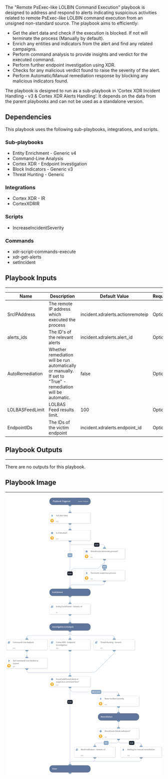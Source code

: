 The "Remote PsExec-like LOLBIN Command Execution" playbook is designed to address and respond to alerts indicating suspicious activities related to remote PsExec-like LOLBIN command execution from an unsigned non-standard source. 
The playbook aims to efficiently:

- Get the alert data and check if the execution is blocked. If not will terminate the process (Manually by default).
- Enrich any entities and indicators from the alert and find any related campaigns.
- Perform command analysis to provide insights and verdict for the executed command.
- Perform further endpoint investigation using XDR.
- Checks for any malicious verdict found to raise the severity of the alert.
- Perform Automatic/Manual remediation response by blocking any malicious indicators found.

The playbook is designed to run as a sub-playbook in ‘Cortex XDR Incident Handling - v3 & Cortex XDR Alerts Handling’.
It depends on the data from the parent playbooks and can not be used as a standalone version.

## Dependencies

This playbook uses the following sub-playbooks, integrations, and scripts.

### Sub-playbooks

* Entity Enrichment - Generic v4
* Command-Line Analysis
* Cortex XDR - Endpoint Investigation
* Block Indicators - Generic v3
* Threat Hunting - Generic

### Integrations

* Cortex XDR - IR
* CortexXDRIR

### Scripts

* IncreaseIncidentSeverity

### Commands

* xdr-script-commands-execute
* xdr-get-alerts
* setIncident

## Playbook Inputs

---

| **Name** | **Description** | **Default Value** | **Required** |
| --- | --- | --- | --- |
| SrcIPAddress | The remote IP address which executed the process | incident.xdralerts.actionremoteip | Optional |
| alerts_ids | The ID's of the relevant alerts | incident.xdralerts.alert_id | Optional |
| AutoRemediation | Whether remediation will be run automatically or manually. If set to "True" - remediation will be automatic. | false | Optional |
| LOLBASFeedLimit | LOLBAS Feed results limit. | 100 | Optional |
| EndpointIDs | The IDs of the victim endpoint | incident.xdralerts.endpoint_id | Optional |

## Playbook Outputs

---
There are no outputs for this playbook.

## Playbook Image

---

![Remote PsExec with LOLBIN command execution alert](../doc_files/Cortext_XDR_-_Remote_PsExec_with_LOLBIN_command_execution_alert.png)
